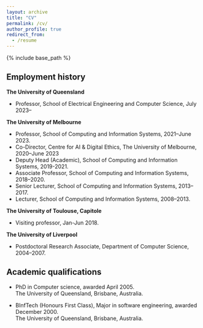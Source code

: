 ```yaml
---
layout: archive
title: "CV"
permalink: /cv/
author_profile: true
redirect_from:
  - /resume
---
```


{% include base_path %}

## Employment history

**The University of Queensland**
  * Professor, School of Electrical Engineering and Computer Science, July 2023–

**The University of Melbourne**
  * Professor, School of Computing and Information Systems, 2021–June 2023.
  * Co-Director, Centre for AI & Digital Ethics, The University of Melbourne, 2020–June 2023
  * Deputy Head (Academic), School of Computing and Information Systems, 2019-2021.
  * Associate Professor, School of Computing and Information Systems, 2018–2020.
  * Senior Lecturer, School of Computing and Information Systems, 2013–2017.
  * Lecturer, School of Computing and Information Systems, 2008–2013.

**The University of Toulouse, Capitole**
  * Visiting professor, Jan-Jun 2018.

**The University of Liverpool**
  * Postdoctoral Research Associate, Department of Computer Science, 2004–2007.



## Academic qualifications

* PhD in Computer science, awarded April 2005.  
The University of Queensland, Brisbane, Australia.

* BInfTech (Honours First Class), Major in software engineering, awarded December 2000.  
The University of Queensland, Brisbane, Australia.
